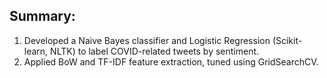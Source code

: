 Summary:
--------
1. Developed a Naive Bayes classifier and Logistic Regression (Scikit-learn, NLTK) to label COVID-related tweets by sentiment.
2. Applied BoW and TF-IDF feature extraction, tuned using GridSearchCV.
